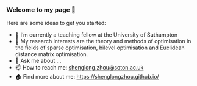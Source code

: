 ### Welcome to my page 👋
 

Here are some ideas to get you started:

- 🔭 I’m currently a teaching fellow at the University of Suthampton
- 🌱 My research interests are the theory and methods of optimisation in the fields of sparse optimisation, bilevel optimisation and Euclidean distance matrix  optimisation.
- 💬 Ask me about ...
- 📫 How to reach me: shenglong.zhou@soton.ac.uk
- :house: Find more about me: https://shenglongzhou.github.io/
<!--
- 😄 Pronouns: ...
- ⚡ Fun fact: ...
- 👯 I’m looking to collaborate on ...
- 🤔 I’m looking for help with ...
-->
